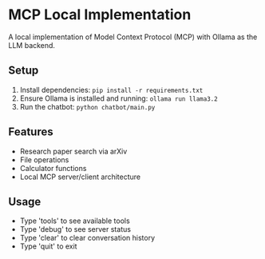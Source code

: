 # MCP Local Implementation

A local implementation of Model Context Protocol (MCP) with Ollama as the LLM backend.

## Setup

1. Install dependencies: `pip install -r requirements.txt`
2. Ensure Ollama is installed and running: `ollama run llama3.2`
3. Run the chatbot: `python chatbot/main.py`

## Features

- Research paper search via arXiv
- File operations
- Calculator functions
- Local MCP server/client architecture

## Usage

- Type 'tools' to see available tools
- Type 'debug' to see server status
- Type 'clear' to clear conversation history
- Type 'quit' to exit
